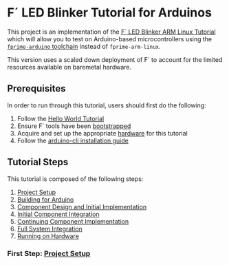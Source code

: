 # F´ LED Blinker Tutorial for Arduinos

This project is an implementation of the [F´ LED Blinker ARM Linux Tutorial](https://github.com/fprime-community/fprime-workshop-led-blinker.git) which will allow you to test on Arduino-based microcontrollers using the [`fprime-arduino` toolchain](https://github.com/fprime-community/fprime-arduino.git) instead of `fprime-arm-linux`. 

This version uses a scaled down deployment of F´ to account for the limited resources available on baremetal hardware.

## Prerequisites

In order to run through this tutorial, users should first do the following:

1. Follow the [Hello World Tutorial](https://nasa.github.io/fprime/Tutorials/HelloWorld/Tutorial.html)
2. Ensure F´ tools have been [bootstrapped](https://nasa.github.io/fprime/Tutorials/HelloWorld/NewProject.html#bootstrapping-f)
3. Acquire and set up the appropriate [hardware](docs/hardware.md) for this tutorial
4. Follow the [arduino-cli installation guide](docs/arduino-cli-install.md)

## Tutorial Steps

This tutorial is composed of the following steps:

1. [Project Setup](docs/project-setup.md)
2. [Building for Arduino](docs/building-for-arduino.md)
3. [Component Design and Initial Implementation](docs/component-implementation-1.md)
4. [Initial Component Integration](docs/initial-integration.md)
5. [Continuing Component Implementation](docs/component-implementation-2.md)
6. [Full System Integration](docs/full-integration.md)
7. [Running on Hardware](docs/running-on-hardware.md)

### First Step: [Project Setup](./docs/project-setup.md)